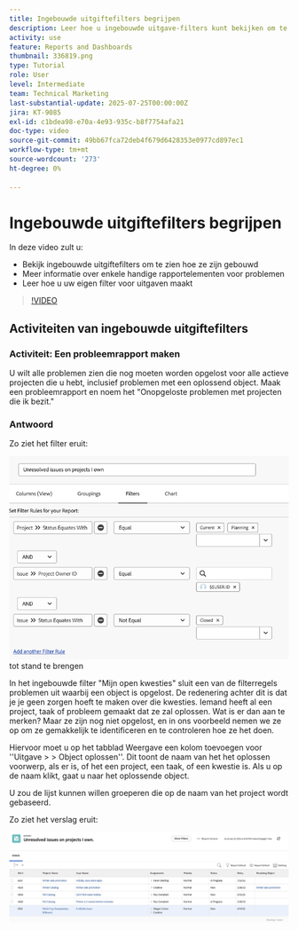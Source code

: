 ```yaml
---
title: Ingebouwde uitgiftefilters begrijpen
description: Leer hoe u ingebouwde uitgave-filters kunt bekijken om te zien hoe ze zijn gemaakt en uw eigen uitgave-filter kunt maken in Workfront.
activity: use
feature: Reports and Dashboards
thumbnail: 336819.png
type: Tutorial
role: User
level: Intermediate
team: Technical Marketing
last-substantial-update: 2025-07-25T00:00:00Z
jira: KT-9085
exl-id: c1bdea98-e70a-4e93-935c-b8f7754afa21
doc-type: video
source-git-commit: 49bb67fca72deb4f679d6428353e0977cd897ec1
workflow-type: tm+mt
source-wordcount: '273'
ht-degree: 0%

---
```


# Ingebouwde uitgiftefilters begrijpen

In deze video zult u:

* Bekijk ingebouwde uitgiftefilters om te zien hoe ze zijn gebouwd
* Meer informatie over enkele handige rapportelementen voor problemen
* Leer hoe u uw eigen filter voor uitgaven maakt

>[!VIDEO](https://video.tv.adobe.com/v/3469991/?quality=12&learn=on&captions=dut)


## Activiteiten van ingebouwde uitgiftefilters


### Activiteit: Een probleemrapport maken

U wilt alle problemen zien die nog moeten worden opgelost voor alle actieve projecten die u hebt, inclusief problemen met een oplossend object. Maak een probleemrapport en noem het &quot;Onopgeloste problemen met projecten die ik bezit.&quot;

### Antwoord

Zo ziet het filter eruit:

![ een beeld van het scherm om een uitgevende filter ](assets/opening-built-in-issue-filters-1.png) tot stand te brengen

In het ingebouwde filter &quot;Mijn open kwesties&quot; sluit een van de filterregels problemen uit waarbij een object is opgelost. De redenering achter dit is dat je je geen zorgen hoeft te maken over die kwesties. Iemand heeft al een project, taak of probleem gemaakt dat ze zal oplossen. Wat is er dan aan te merken? Maar ze zijn nog niet opgelost, en in ons voorbeeld nemen we ze op om ze gemakkelijk te identificeren en te controleren hoe ze het doen.

Hiervoor moet u op het tabblad Weergave een kolom toevoegen voor &#39;&#39;Uitgave > > Object oplossen&#39;&#39;. Dit toont de naam van het het oplossen voorwerp, als er is, of het een project, een taak, of een kwestie is. Als u op de naam klikt, gaat u naar het oplossende object.

U zou de lijst kunnen willen groeperen die op de naam van het project wordt gebaseerd.

Zo ziet het verslag eruit:

![ een beeld van een probleemrapport ](assets/opening-built-in-issue-filters-2.png)
